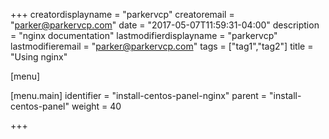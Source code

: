 +++
creatordisplayname = "parkervcp"
creatoremail = "parker@parkervcp.com"
date = "2017-05-07T11:59:31-04:00"
description = "nginx documentation"
lastmodifierdisplayname = "parkervcp"
lastmodifieremail = "parker@parkervcp.com"
tags = ["tag1","tag2"]
title = "Using nginx"

[menu]

  [menu.main]
    identifier = "install-centos-panel-nginx"
    parent = "install-centos-panel"
    weight = 40

+++



